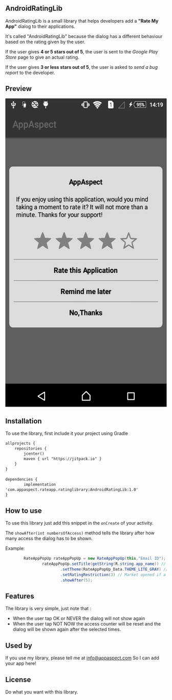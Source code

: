 ## AndroidRatingLib

AndroidRatingLib is a small library that helps developers add a **"Rate My App"** dialog to their applications.

It's called "AndroidRatingLib" because the dialog has a different behaviour based on the rating given by the user.

If the user gives **4 or 5 stars out of 5**, the user is sent to the *Google Play Store* page to give an actual rating.

If the user gives **3 or less stars out of 5**, the user is asked to *send a bug report* to the developer.



## Preview


<img src="screenshot_lite.png" alt="preview" width="540" height="960">


## Installation

To use the library, first include it your project using Gradle


    allprojects {
        repositories {
            jcenter()
            maven { url "https://jitpack.io" }
        }
    }

	dependencies {
	        implementation 'com.appaspect.rateapp.ratinglibrary:AndroidRatingLib:1.0'
	}



## How to use
To use this library just add this snippet in the `onCreate` of your activity.

The `showAfter(int numbersOfAccess)` method tells the library after how many access the dialog has to be shown.

Example:

```java
        RateAppPopUp rateAppPopUp = new RateAppPopUp(this,"Email ID");
                rateAppPopUp.setTitle(getString(R.string.app_name)) // Set App name
                        .setTheme(RateAppPopUp_Data.THEME_LITE_GRAY) // Set Theme using RateAppPopUp_Data Class
                        .setRatingRestriction(3) // Market opened if a rating >= 3 is selected
                        .showAfter(5);
```
## Features

The library is very simple, just note that :
* When the user tap OK or NEVER the dialog will not show again
* When the user tap NOT NOW the access counter will be reset and the dialog will be shown again after the selected times.

## Used by

If you use my library, please tell me at info@appaspect.com
So I can add your app here!


## License

Do what you want with this library.
